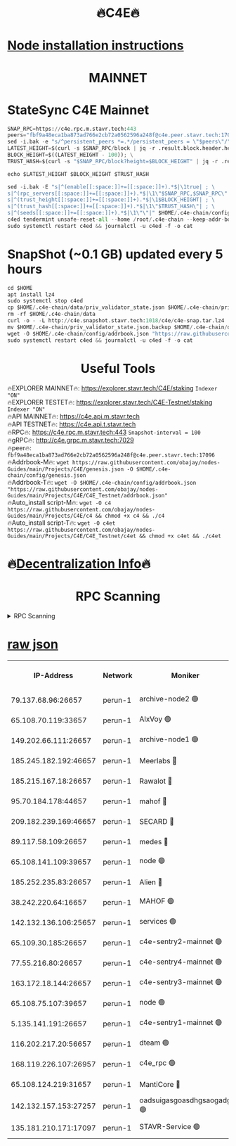 <h1 align="center"> 🔥C4E🔥</h1>

[Node installation instructions](https://github.com/obajay/nodes-Guides/tree/main/Projects/C4E)
=

<h1 align="center"> MAINNET</h1>

# StateSync C4E Mainnet
```python
SNAP_RPC=https://c4e.rpc.m.stavr.tech:443
peers="fbf9a48eca1ba873ad766e2cb72a0562596a248f@c4e.peer.stavr.tech:17096"
sed -i.bak -e "s/^persistent_peers *=.*/persistent_peers = \"$peers\"/" $HOME/.c4e-chain/config/config.toml
LATEST_HEIGHT=$(curl -s $SNAP_RPC/block | jq -r .result.block.header.height); \
BLOCK_HEIGHT=$((LATEST_HEIGHT - 100)); \
TRUST_HASH=$(curl -s "$SNAP_RPC/block?height=$BLOCK_HEIGHT" | jq -r .result.block_id.hash)

echo $LATEST_HEIGHT $BLOCK_HEIGHT $TRUST_HASH

sed -i.bak -E "s|^(enable[[:space:]]+=[[:space:]]+).*$|\1true| ; \
s|^(rpc_servers[[:space:]]+=[[:space:]]+).*$|\1\"$SNAP_RPC,$SNAP_RPC\"| ; \
s|^(trust_height[[:space:]]+=[[:space:]]+).*$|\1$BLOCK_HEIGHT| ; \
s|^(trust_hash[[:space:]]+=[[:space:]]+).*$|\1\"$TRUST_HASH\"| ; \
s|^(seeds[[:space:]]+=[[:space:]]+).*$|\1\"\"|" $HOME/.c4e-chain/config/config.toml
c4ed tendermint unsafe-reset-all --home /root/.c4e-chain --keep-addr-book
sudo systemctl restart c4ed && journalctl -u c4ed -f -o cat
```
# SnapShot (~0.1 GB) updated every 5 hours
```python
cd $HOME
apt install lz4
sudo systemctl stop c4ed
cp $HOME/.c4e-chain/data/priv_validator_state.json $HOME/.c4e-chain/priv_validator_state.json.backup
rm -rf $HOME/.c4e-chain/data
curl -o - -L http://c4e.snapshot.stavr.tech:1018/c4e/c4e-snap.tar.lz4 | lz4 -c -d - | tar -x -C $HOME/.c4e-chain --strip-components 2
mv $HOME/.c4e-chain/priv_validator_state.json.backup $HOME/.c4e-chain/data/priv_validator_state.json
wget -O $HOME/.c4e-chain/config/addrbook.json "https://raw.githubusercontent.com/obajay/nodes-Guides/main/Projects/C4E/addrbook.json"
sudo systemctl restart c4ed && journalctl -u c4ed -f -o cat
```
 <h1 align="center"> Useful Tools</h1>

🔥EXPLORER MAINNET🔥:  https://explorer.stavr.tech/C4E/staking            `Indexer "ON"` \
🔥EXPLORER TESTET🔥:   https://explorer.stavr.tech/C4E-Testnet/staking     `Indexer "ON"` \
🔥API MAINNET🔥:       https://c4e.api.m.stavr.tech \
🔥API TESTNET🔥:       https://c4e.api.t.stavr.tech \
🔥RPC🔥:               https://c4e.rpc.m.stavr.tech:443                  `Snapshot-interval = 100` \
🔥gRPC🔥:              http://c4e.grpc.m.stavr.tech:7029 \
🔥peer🔥:              `fbf9a48eca1ba873ad766e2cb72a0562596a248f@c4e.peer.stavr.tech:17096` \
🔥Addrbook-M🔥:    ```wget https://raw.githubusercontent.com/obajay/nodes-Guides/main/Projects/C4E/genesis.json -O $HOME/.c4e-chain/config/genesis.json``` \
🔥Addrbook-T🔥:    ```wget -O $HOME/.c4e-chain/config/addrbook.json "https://raw.githubusercontent.com/obajay/nodes-Guides/main/Projects/C4E/C4E_Testnet/addrbook.json"``` \
🔥Auto_install script-M🔥: ```wget -O c4 https://raw.githubusercontent.com/obajay/nodes-Guides/main/Projects/C4E/c4 && chmod +x c4 && ./c4``` \
🔥Auto_install script-T🔥: ```wget -O c4et https://raw.githubusercontent.com/obajay/nodes-Guides/main/Projects/C4E/C4E_Testnet/c4et && chmod +x c4et && ./c4et```

🔥[Decentralization Info](https://github.com/obajay/StateSync-snapshots/tree/main/Projects/C4E/Decentralization)🔥
=

<h1 align="center"> RPC Scanning</h1>

<details>
<summary>RPC Scanning</summary>

<h2 align="center"> We scan nodes in real time every 4 hours. And we provide the final result of RPC endpoints.
We cannot influence the operation of these nodes in any way. </h2>


```python
If Voting Power is higher than 0 --> then the Node is a validator of the network and may be subject to attack and be a potential threat to the chain.
```
```python
We marked such validators with a red symbol
```

</details>

[raw json](https://rpc-check.c4e.stavr.tech/c4e/rpc-c4e-result.json)
=



<table><tr><th>IP-Address</th><th>Network</th><th>Moniker</th><th>Latest Block Height</th><th>Earliest Block Height</th><th>Catching Up</th><th>Tx Index</th><th>Voting Power</th><th>Scan Time</th></tr><tr><td>79.137.68.96:26657</td><td>perun-1</td><td>archive-node2 🟢</td><td>7632306</td><td>1</td><td>False</td><td>on</td><td>0</td><td>2024-03-18T02:41:14.585120600UTC</td></tr><tr><td>65.108.70.119:33657</td><td>perun-1</td><td>AlxVoy 🟢</td><td>7632711</td><td>1</td><td>False</td><td>on</td><td>0</td><td>2024-03-18T02:41:28.707722066UTC</td></tr><tr><td>149.202.66.111:26657</td><td>perun-1</td><td>archive-node1 🟢</td><td>7632714</td><td>1</td><td>False</td><td>on</td><td>0</td><td>2024-03-18T02:41:44.921892586UTC</td></tr><tr><td>185.245.182.192:46657</td><td>perun-1</td><td>Meerlabs 🔴</td><td>7632715</td><td>1051501</td><td>False</td><td>on</td><td>344615</td><td>2024-03-18T02:41:51.994129562UTC</td></tr><tr><td>185.215.167.18:26657</td><td>perun-1</td><td>Rawalot 🔴</td><td>7632717</td><td>1090501</td><td>False</td><td>on</td><td>450091</td><td>2024-03-18T02:42:03.045426663UTC</td></tr><tr><td>95.70.184.178:44657</td><td>perun-1</td><td>mahof 🔴</td><td>7632711</td><td>2342001</td><td>False</td><td>off</td><td>1356400</td><td>2024-03-18T02:41:28.088415434UTC</td></tr><tr><td>209.182.239.169:46657</td><td>perun-1</td><td>SECARD 🔴</td><td>7632713</td><td>2616101</td><td>False</td><td>off</td><td>749308</td><td>2024-03-18T02:41:40.318040242UTC</td></tr><tr><td>89.117.58.109:26657</td><td>perun-1</td><td>medes 🔴</td><td>7632716</td><td>2826001</td><td>False</td><td>off</td><td>891025</td><td>2024-03-18T02:41:58.679167058UTC</td></tr><tr><td>65.108.141.109:39657</td><td>perun-1</td><td>node 🟢</td><td>7632709</td><td>5303301</td><td>False</td><td>on</td><td>0</td><td>2024-03-18T02:41:16.931939632UTC</td></tr><tr><td>185.252.235.83:26657</td><td>perun-1</td><td>Alien 🔴</td><td>7632714</td><td>6502501</td><td>False</td><td>on</td><td>648215</td><td>2024-03-18T02:41:45.206699611UTC</td></tr><tr><td>38.242.220.64:16657</td><td>perun-1</td><td>MAHOF 🟢</td><td>7632713</td><td>6885501</td><td>False</td><td>on</td><td>0</td><td>2024-03-18T02:41:42.630296518UTC</td></tr><tr><td>142.132.136.106:25657</td><td>perun-1</td><td>services 🟢</td><td>7632711</td><td>7012001</td><td>False</td><td>on</td><td>0</td><td>2024-03-18T02:41:31.278411026UTC</td></tr><tr><td>65.109.30.185:26657</td><td>perun-1</td><td>c4e-sentry2-mainnet 🟢</td><td>7632715</td><td>7284001</td><td>False</td><td>on</td><td>0</td><td>2024-03-18T02:41:51.700459910UTC</td></tr><tr><td>77.55.216.80:26657</td><td>perun-1</td><td>c4e-sentry4-mainnet 🟢</td><td>7632711</td><td>7297001</td><td>False</td><td>on</td><td>0</td><td>2024-03-18T02:41:28.409379900UTC</td></tr><tr><td>163.172.18.144:26657</td><td>perun-1</td><td>c4e-sentry3-mainnet 🟢</td><td>7632715</td><td>7297001</td><td>False</td><td>on</td><td>0</td><td>2024-03-18T02:41:52.282632133UTC</td></tr><tr><td>65.108.75.107:39657</td><td>perun-1</td><td>node 🟢</td><td>7632711</td><td>7300001</td><td>False</td><td>on</td><td>0</td><td>2024-03-18T02:41:31.599087864UTC</td></tr><tr><td>5.135.141.191:26657</td><td>perun-1</td><td>c4e-sentry1-mainnet 🟢</td><td>7632708</td><td>7300501</td><td>False</td><td>on</td><td>0</td><td>2024-03-18T02:41:13.981745194UTC</td></tr><tr><td>116.202.217.20:56657</td><td>perun-1</td><td>dteam 🟢</td><td>7632709</td><td>7511001</td><td>False</td><td>on</td><td>0</td><td>2024-03-18T02:41:14.237665816UTC</td></tr><tr><td>168.119.226.107:26957</td><td>perun-1</td><td>c4e_rpc 🟢</td><td>7632710</td><td>7532710</td><td>False</td><td>on</td><td>0</td><td>2024-03-18T02:41:21.291105783UTC</td></tr><tr><td>65.108.124.219:31657</td><td>perun-1</td><td>MantiCore 🔴</td><td>7632711</td><td>7532711</td><td>False</td><td>off</td><td>729919</td><td>2024-03-18T02:41:27.684045860UTC</td></tr><tr><td>142.132.157.153:27257</td><td>perun-1</td><td>oadsuigasgoasdhgsaogadg 🟢</td><td>7632708</td><td>7574001</td><td>False</td><td>on</td><td>0</td><td>2024-03-18T02:41:11.630279534UTC</td></tr><tr><td>135.181.210.171:17097</td><td>perun-1</td><td>STAVR-Service 🟢</td><td>7632712</td><td>7630801</td><td>False</td><td>on</td><td>0</td><td>2024-03-18T02:41:31.903855004UTC</td></tr></table>
